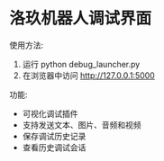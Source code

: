 
洛玖机器人调试界面
=================

使用方法:
1. 运行 python debug_launcher.py
2. 在浏览器中访问 http://127.0.0.1:5000

功能:
- 可视化调试插件
- 支持发送文本、图片、音频和视频
- 保存调试历史记录
- 查看历史调试会话
